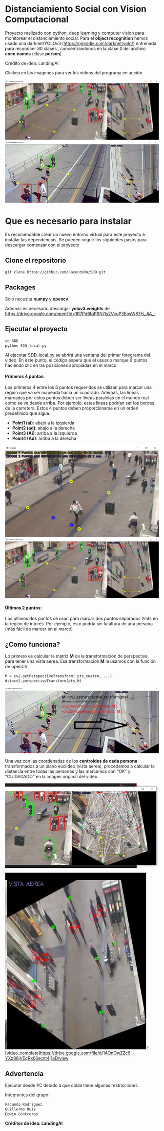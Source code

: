 # Distanciamiento Social con Vision Computacional
Proyecto realizado con python, deep learning y computer vision para monitorear el distanciamiento social.
Para el **object recognition** hemos usado una darknet/YOLOv3 (https://pjreddie.com/darknet/yolo/) entrenada para reconocer 80 clases , concentrandonos en la clase 0 del archivo **coco.names** (clase **person**).

Credito de idea: LandingAI

Clickea en las imagenes para ver los videos del programa en acción.

[![Mira el video](/images/sshot2.jpg)](https://drive.google.com/file/d/1AOnOwZZc6--YXz88jVEqRx66ecm4j1aD/view)
[![Mira el video](/images/sshot3.jpg)](https://drive.google.com/file/d/1_1vfHSt8v1fGQQq0VkCSmKEFYnwEgB2r/view)

# Que es necesario para instalar
Es recomendable crear un nuevo entorno virtual para este proyecto e instalar las dependencias. Se pueden seguir los siguientes pasos para descargar comenzar con el proyecto

## Clone el repositorio
```
git clone https://github.com/FacundoRo/SDD.git
```
## Packages

Solo necesita **numpy** y **opencv**.

Además es necesario descargar **yolov3.weights** de 
https://drive.google.com/open?id=1R7Pd6IqPRN7ls2VcuP3EpsW87H_JjA_-


## Ejecutar el proyecto
```
cd SDD
python SDD_local.py
```
Al ejecutar SDD_local.py se abrirá una ventana del primer fotograma del video. En este punto, el código espera que el usuario marque 6 puntos haciendo clic en las posiciones apropiadas en el marco.

#### Primeros 4 puntos:
Los primeros 4 entre los 6 puntos requeridos se utilizan para marcar una region que va ser mapeada hacia un cuadrado. Además, las líneas marcadas por estos puntos deben ser líneas paralelas en el mundo real como se ve desde arriba. Por ejemplo, estas líneas podrían ser los bordes de la carretera. Estos 4 puntos deben proporcionarse en un orden predefinido que sigue.

* __Point1 (ai)__:  abajo a la izquierda
* __Point2 (ad)__: abajo a la derecha
* __Point3 (Ai)__: arriba a la izquierda
* __Point4 (Ad)__: arriba a la derecha

![entrada](/images/sshot4.jpg)
![img](/images/sshot2.jpg)

#### Últimos 2 puntos:
Los últimos dos puntos se usan para marcar dos puntos separados 2mts en la región de interés. Por ejemplo, esto podría ser la altura de una persona (más fácil de marcar en el marco)


## ¿Como funciona?

Lo primero es calcular la matriz **M** de la transformación de perspectiva, para tener una vista aerea. Esa transformacion **M** la usamos con la función de openCV 
```
M = cv2.getPerspectiveTransform( pts_cuatro, ...)
dst=cv2.perspectiveTransform(pts,M)
```
![img](/images/transf.jpg)

Una vez con las coordenadas de los **centroides de cada persona** transformados a un plano euclideo (vista aerea), procedemos a calcular la distancia entre todas las personas y las marcamos con "OK" y "CUIDADADO" en la imagen original del video.

![img](/images/dist.jpg)
![img](/images/dist2.png)
![video_completo]https://drive.google.com/file/d/1AOnOwZZc6--YXz88jVEqRx66ecm4j1aD/view

## Advertencia

Ejecutar desde PC debido a que colab tiene algunas restricciones.

Integrantes del grupo:
```
Facundo Rodriguez
Guillermo Ruiz
Edwin Contreras
```


__Créditos de idea: LandingAI__
